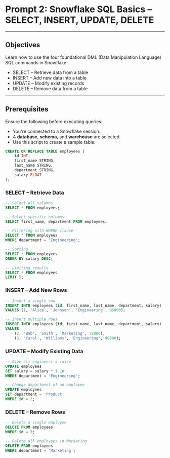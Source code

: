 # Prompt 2: Snowflake SQL Basics – SELECT, INSERT, UPDATE, DELETE

---

## Objectives

Learn how to use the four foundational DML (Data Manipulation Language) SQL commands in Snowflake:

- SELECT – Retrieve data from a table
- INSERT – Add new data into a table
- UPDATE – Modify existing records
- DELETE – Remove data from a table

---

##  Prerequisites

Ensure the following before executing queries:

- You're connected to a Snowflake session.
- A **database**, **schema**, and **warehouse** are selected.
- Use this script to create a sample table:

```sql
CREATE OR REPLACE TABLE employees (
    id INT,
    first_name STRING,
    last_name STRING,
    department STRING,
    salary FLOAT
);

```
### SELECT – Retrieve Data
```sql
-- Select all columns
SELECT * FROM employees;

-- Select specific columns
SELECT first_name, department FROM employees;

-- Filtering with WHERE clause
SELECT * FROM employees
WHERE department = 'Engineering';

-- Sorting
SELECT * FROM employees
ORDER BY salary DESC;

-- Limiting results
SELECT * FROM employees
LIMIT 5;
```

### INSERT – Add New Rows

```sql
-- Insert a single row
INSERT INTO employees (id, first_name, last_name, department, salary)
VALUES (1, 'Alice', 'Johnson', 'Engineering', 95000);

-- Insert multiple rows
INSERT INTO employees (id, first_name, last_name, department, salary)
VALUES 
    (2, 'Bob', 'Smith', 'Marketing', 72000),
    (3, 'Carol', 'Williams', 'Engineering', 98000);
```

### UPDATE – Modify Existing Data

```sql
-- Give all engineers a raise
UPDATE employees
SET salary = salary * 1.10
WHERE department = 'Engineering';

-- Change department of an employee
UPDATE employees
SET department = 'Product'
WHERE id = 2;
```

### DELETE – Remove Rows

```sql
-- Delete a single employee
DELETE FROM employees
WHERE id = 3;

-- Delete all employees in Marketing
DELETE FROM employees
WHERE department = 'Marketing';
```